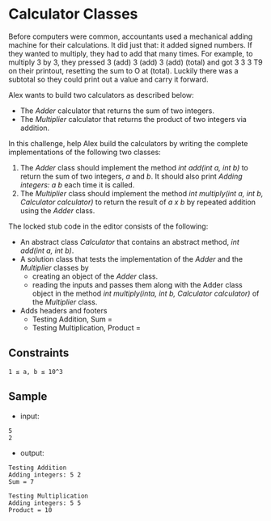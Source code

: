 # Calculator Classes
Before computers were common, accountants used a mechanical adding machine for their calculations. It did just that: it added signed numbers. If they wanted to multiply, they had to add that many times. For example, to multiply 3 by 3, they pressed 3 (add) 3 (add) 3 (add) (total) and got 3 3 3 T9 on their printout, resetting the sum to O at (total). Luckily there was a subtotal so they could print out a value and carry it forward.

Alex wants to build two calculators as described below:
-	The *Adder* calculator that returns the sum of two integers.
-	The *Multiplier* calculator that returns the product of two integers via addition.
  
In this challenge, help Alex build the calculators by writing the complete implementations of the following two classes:
1. The *Adder* class should implement the method *int add(int a, int b)* to return the sum of two integers, *a* and *b*. It should also print *Adding integers: a b* each time it is called.
2. The *Multiplier* class should implement the method *int multiply(int a, int b, Calculator calculator)* to return the result of *a x b* by repeated addition using the *Adder* class.

The locked stub code in the editor consists of the following:
- An abstract class *Calculator* that contains an abstract method, *int add(int a, int b)*.
- A solution class that tests the implementation of the *Adder* and the *Multiplier* classes by
  * creating an object of the *Adder* class.
  * reading the inputs and passes them along with the Adder class object in the method *int multiply(inta, int b, Calculator calculator)* of the *Multiplier* class.
- Adds headers and footers
  * Testing Addition, Sum =
  * Testing Multiplication, Product =  

## Constraints
 	1 ≤ a, b ≤ 10^3

## Sample 
- input:
```
5  
2
```
- output:
```
Testing Addition  
Adding integers: 5 2  
Sum = 7  
  
Testing Multiplication  
Adding integers: 5 5  
Product = 10
```